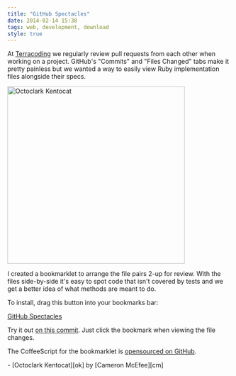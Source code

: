 ```yaml
---
title: "GitHub Spectacles"
date: 2014-02-14 15:38
tags: web, development, download
style: true
---
```


At [Terracoding][tc] we regularly review pull requests from each other when working on a project. GitHub's "Commits" and "Files Changed" tabs make it pretty painless but we wanted a way to easily view Ruby implementation files alongside their specs.

<img src="/posts/github-spectacles/octoclark.png" alt="Octoclark Kentocat" width="400" height="400" class="right" />

I created a bookmarklet to arrange the file pairs 2-up for review. With the files side-by-side it's easy to spot code that isn't covered by tests and we get a better idea of what methods are meant to do.

To install, drag this button into your bookmarks bar:

<a id='bookmarklet' href='javascript:(function(){var Spectacles,spectacles,__bind=function(e,t){return function(){return e.apply(t,arguments)}};Spectacles=function(){function e(){this.stylePairWrappers=__bind(this.stylePairWrappers,this);this.sorter=__bind(this.sorter,this);var e,t,n,r,i,s;this.pairClass="spectacles-pair";e=$("#files");t=e.find(".file").sort(this.sorter);e.empty();for(i=0,s=t.length;i<s;i++){n=t[i];e.append(n);r=$(n).prev();r.length&&this.filePair(n,r)&&this.wrapPair(n,r)}this.stylePairFiles();this.stylePairWrappers();$(window).resize(this.stylePairWrappers)}e.prototype.sorter=function(e,t){e=this.filePath(e);t=this.filePath(t);return e<t?-1:e>t?1:0};e.prototype.filePath=function(e){var t,n;n=$(e).find(".meta").data("path").toLowerCase();t=n.split(/[\\/]/);return t[t.length-2]+"/"+t[t.length-1]};e.prototype.filePair=function(e,t){e=this.filePath(e).replace("_spec","");t=this.filePath(t).replace("_spec","");return e===t};e.prototype.wrapPair=function(e,t){return $(e).add($(t)).wrapAll(&quot;<div class="&quot;+this.pairClass+&quot;" />&quot;)};e.prototype.stylePairFiles=function(){return $("."+this.pairClass+" .file").css({width:"49%","float":"left",margin:"0 0.5%"}).find(".data").css({maxHeight:"500px",overflow:"auto"})};e.prototype.stylePairWrappers=function(){var e;e=$(".site .container").offset().left;return $("."+this.pairClass).css({margin:"0 -"+(e+60)+"px 15px -"+e+"px",overflow:"hidden"})};return e}();spectacles=new Spectacles;})();'>GitHub Spectacles</a>

Try it out [on this commit][com]. Just click the bookmark when viewing the file changes.

The CoffeeScript for the bookmarklet is [opensourced on GitHub][repo].

<div class="footnotes" markdown="1">
  - [Octoclark Kentocat][ok] by [Cameron McEfee][cm]
</div>

[repo]: https://github.com/samrayner/spectacles
[cm]: https://github.com/cameronmcefee
[ok]: http://octodex.github.com/octoclarkkentocat/
[tc]: http://terracoding.com
[com]: https://github.com/samrayner/sheffield-ultimate/commit/92aae555fd52db20418e387f49dceca9ff6f4fd8
